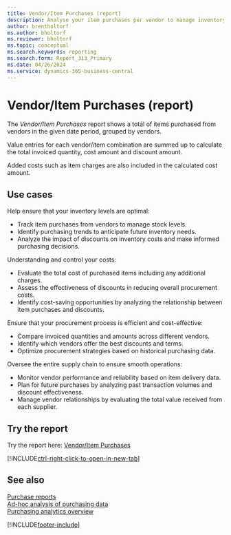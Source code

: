 ```yaml
---
title: Vendor/Item Purchases (report)
description: Analyse your item purchases per vendor to manage inventory procurement and improve supply chain processes. Assess the relationship between discounts, cost amount, and volume of item purchases.
author: brentholtorf
ms.author: bholtorf
ms.reviewer: bholtorf
ms.topic: conceptual
ms.search.keywords: reporting
ms.search.form: Report_313_Primary
ms.date: 04/26/2024
ms.service: dynamics-365-business-central
---
```


# Vendor/Item Purchases (report)

The *Vendor/Item Purchases* report shows a total of items purchased from vendors in the given date period, grouped by vendors.

Value entries for each vendor/item combination are summed up to calculate the total invoiced quantity, cost amount and discount amount.

Added costs such as item charges are also included in the calculated cost amount.


## Use cases

Help ensure that your inventory levels are optimal:
- Track item purchases from vendors to manage stock levels.
- Identify purchasing trends to anticipate future inventory needs.
- Analyze the impact of discounts on inventory costs and make informed purchasing decisions.

Understanding and control your costs:
- Evaluate the total cost of purchased items including any additional charges.
- Assess the effectiveness of discounts in reducing overall procurement costs.
- Identify cost-saving opportunities by analyzing the relationship between item purchases and discounts.

Ensure that your procurement process is efficient and cost-effective:
- Compare invoiced quantities and amounts across different vendors.
- Identify which vendors offer the best discounts and terms.
- Optimize procurement strategies based on historical purchasing data.

Oversee the entire supply chain to ensure smooth operations:
- Monitor vendor performance and reliability based on item delivery data.
- Plan for future purchases by analyzing past transaction volumes and discount effectiveness.
- Manage vendor relationships by evaluating the total value received from each supplier.



## Try the report

Try the report here: [Vendor/Item Purchases](https://businesscentral.dynamics.com?report=313)

[!INCLUDE[ctrl-right-click-to-open-in-new-tab](../includes/ctrl-right-click-to-open-in-new-tab.md)]


## See also

[Purchase reports](../purchase-reports.md)   
[Ad-hoc analysis of purchasing data](../ad-hoc-analysis-purchasing.md)  
[Purchasing analytics overview](../purchasing-analytics-overview.md)   

[!INCLUDE[footer-include](../includes/footer-banner.md)]